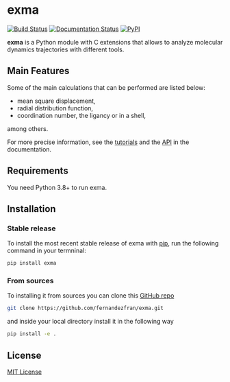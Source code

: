 # exma

[![Build Status](https://github.com/fernandezfran/exmap/actions/workflows/exma_ci.yml/badge.svg)](https://github.com/fernandezfran/exmap/actions/workflows/exma_ci.yml/badge.svg)
[![Documentation Status](https://readthedocs.org/projects/exma/badge/?version=latest)](https://exma.readthedocs.io/en/latest/?badge=latest)
[![PyPI](https://img.shields.io/pypi/v/exma)](https://pypi.org/project/exma/)

**exma** is a Python module with C extensions that allows to analyze molecular 
dynamics trajectories with different tools.


## Main Features

Some of the main calculations that can be performed are listed below:

* mean square displacement,
* radial distribution function,
* coordination number, the ligancy or in a shell,

among others.

For more precise information, see the [tutorials](https://exma.readthedocs.io/en/latest/tutorial.html)
and the [API](https://exma.readthedocs.io/en/latest/api.html) in the documentation.


## Requirements

You need Python 3.8+ to run exma. 


## Installation

### Stable release

To install the most recent stable release of exma with [pip](https://pip.pypa.io/en/stable/), 
run the following command in your termninal:

```bash
pip install exma
```

### From sources

To installing it from sources you can clone this [GitHub repo](https://github.com/fernandezfran/exma) 

```bash
git clone https://github.com/fernandezfran/exma.git
```

and inside your local directory install it in the following way 

```bash
pip install -e .
```


## License

[MIT License](https://github.com/fernandezfran/exma/blob/master/LICENSE)
